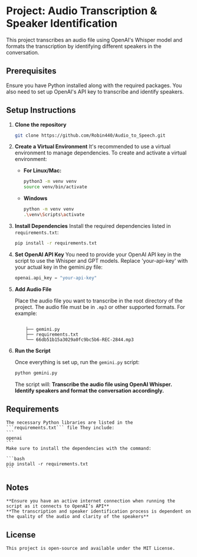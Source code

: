 # Project: Audio Transcription & Speaker Identification

This project transcribes an audio file using OpenAI's Whisper model and formats the transcription by identifying different speakers in the conversation.

## Prerequisites
Ensure you have Python installed along with the required packages. You also need to set up OpenAI's API key to transcribe and identify speakers.

## Setup Instructions
1. **Clone the repository**
    ```bash
    git clone https://github.com/Robin440/Audio_to_Speech.git
    ```
2. **Create a Virtual Environment**
    It's recommended to use a virtual environment to manage dependencies. To create and activate a virtual environment:
    -  **For Linux/Mac:**
        ```bash
        python3 -m venv venv
        source venv/bin/activate
        ```
    -  **Windows**
        ```bash
        python -m venv venv
        .\venv\Scripts\activate
        ```

3. **Install Dependencies**
    Install the required dependencies listed in ```requirements.txt```:

    ```bash
    pip install -r requirements.txt
    ```
4. **Set OpenAI API Key**
    You need to provide your OpenAI API key in the script to use the Whisper and GPT models. Replace 'your-api-key' with your actual key in the gemini.py file:

    ```python
    openai.api_key = "your-api-key"
    ```
5. **Add Audio File**

    Place the audio file you want to transcribe in the root directory of the project. The audio file must be in ``.mp3`` or other supported formats. For example:
    ```
    
        ├── gemini.py
        ├── requirements.txt
        └── 66db51b15a3029a0fc9bc5b6-REC-2844.mp3
    ```

6. **Run the Script**

    Once everything is set up, run the ``gemini.py`` script:
    ```python
    python gemini.py
    ```
    The script will:
        **Transcribe the audio file using OpenAI Whisper.**
        **Identify speakers and format the conversation accordingly.**

## Requirements
    The necessary Python libraries are listed in the ```requirements.txt``` file They include:
    ```
    openai
    ```
    Make sure to install the dependencies with the command:

    ```bash
    pip install -r requirements.txt
    ```
## Notes
    **Ensure you have an active internet connection when running the script as it connects to OpenAI’s API**
    **The transcription and speaker identification process is dependent on the quality of the audio and clarity of the speakers**
## License
    This project is open-source and available under the MIT License.

